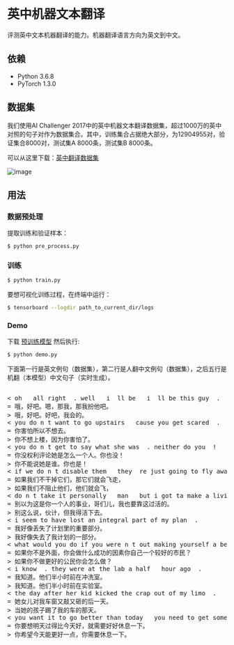 # 英中机器文本翻译

评测英中文本机器翻译的能力。机器翻译语言方向为英文到中文。


## 依赖

- Python 3.6.8
- PyTorch 1.3.0

## 数据集

我们使用AI Challenger 2017中的英中机器文本翻译数据集，超过1000万的英中对照的句子对作为数据集合。其中，训练集合占据绝大部分，为12904955对，验证集合8000对，测试集A 8000条，测试集B 8000条。

可以从这里下载：[英中翻译数据集](https://challenger.ai/datasets/translation)

![image](https://github.com/foamliu/Transformer/raw/master/images/dataset.png)

## 用法

### 数据预处理
提取训练和验证样本：
```bash
$ python pre_process.py
```

### 训练
```bash
$ python train.py
```

要想可视化训练过程，在终端中运行：
```bash
$ tensorboard --logdir path_to_current_dir/logs
```

### Demo
下载 [预训练模型](https://github.com/foamliu/Scene-Classification/releases/download/v1.0/model.85-0.7657.hdf5) 然后执行:

```bash
$ python demo.py
```

下面第一行是英文例句（数据集），第二行是人翻中文例句（数据集），之后五行是机翻（本模型）中文句子（实时生成）。

<pre>

< oh   all right  . well   i  ll be   i  ll be this guy  .
= 哦，好吧。嗯，那我，那我扮他吧。
> 哦，好吧。好吧，我会的。
< you do n t want to go upstairs   cause you get scared  .
= 你害怕所以不想去。
> 你不想上楼，因为你害怕了。
< you do n t get to say what she was  . neither do you  !
= 你没权利评论她是怎么一个人。你也没！
> 你不能说她是谁。你也是！
< if we do n t disable them   they  re just going to fly away
= 如果我们不干掉它们，那它们就会飞走，
> 如果我们不阻止他们，他们就会飞，
< do n t take it personally   man   but i got ta make a living  .
= 别以为这是你一个人的事业，哥们儿，我也要靠这过活的。
> 别这么说，伙计，但我得活下去。
< i seem to have lost an integral part of my plan  .
= 我好像丢失了计划里的重要部分。
> 我好像失去了我计划的一部分。
< what would you do if you were n t out making yourself a better citizen  ?
= 如果你不是外面，你会做什么成功的因素你自己一个较好的市民？
> 如果你不做更好的公民你会怎么做？
< i know  . they were at the lab a half   hour ago  .
= 我知道。他们半小时前在冲洗室。
> 我知道。他们半小时前在实验室。
< the day after her kid kicked the crap out of my limo  .
= 她女儿对我车窗又敲又砸的后一天。
> 当她的孩子踢了我的车的那天。
< you want it to go better than today   you need to get some rest  .
= 你要想明天过得比今天好，就需要好好休息一下。
> 你希望今天能更好一点，你需要休息一下。


</pre>